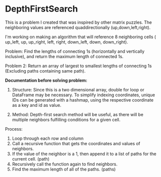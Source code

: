 # DepthFirstSearch

This is a problem I created that was inspired by other matrix puzzles. The neighboring values are referenced quaddirectionally (up,down,left,right).

 
I'm working on making an algorithm that will reference 8 neighboring cells ( up_left, up, up_right, left, right, down_left, down, down_right).


Problem: Find the lengths of connecting 1s (horizontally and vertically inclusive),
and return the maximum length of connected 1s.

Problem 2: Return an array of largest to smallest lengths of connecting 1s (Excluding paths containing same path).



**Documentation before solving problem:**

1. Structure: Since this is a two dimensional array, double for loop or DataFrame may be necessary.
To simplify indexing coordinates, unique IDs can be generated with a hashmap, using the respective coordinate
as a key and id as value.

3. Method: Depth-first search method will be useful, as there will be multiple neighbors
           fulfilling conditions for a given cell.

Process:
1. Loop through each row and column
2. Call a recursive function that gets the coordinates and values of neighbors.
3. If the value of the neighbor is a 1, then append it to a list of paths for the current cell. (path)
4. Recursively call the function again to find neighbors.
5. Find the maximum length of all of the paths. (paths)
